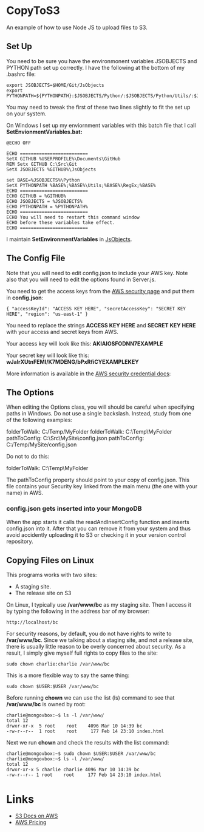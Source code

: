 CopyToS3
==========

An example of how to use Node JS to upload files to S3.

## Set Up

You need to be sure you have the environmonent variables JSOBJECTS and PYTHON path set up correctly. I have the following at the bottom of my .bashrc file:

    export JSOBJECTS=$HOME/Git/JsObjects
    export PYTHONPATH=${PYTHONPATH}:$JSOBJECTS/Python/:$JSOBJECTS/Python/Utils/:$JSOBJECTS/Python/Utils/RegEx/:

You may need to tweak the first of these two lines slightly to fit the set up on your system.

On Windows I set up my enviornment variables with this batch file that I call **SetEnvionmentVariables.bat:**

    @ECHO OFF
    
    ECHO =========================
    SetX GITHUB %USERPROFILE%\Documents\GitHub
    REM Setx GITHUB C:\Src\Git
    SetX JSOBJECTS %GITHUB%\JsObjects
    
    set BASE=%JSOBJECTS%\Python
    SetX PYTHONPATH %BASE%;%BASE%\Utils;%BASE%\RegEx;%BASE%
    ECHO =========================
    ECHO GITHUB = %GITHUB%
    ECHO JSOBJECTS = %JSOBJECTS%
    ECHO PYTHONPATH = %PYTHONPATH%
    ECHO =========================
    ECHO You will need to restart this command window 
    ECHO before these variables take effect.
    ECHO =========================

I maintain **SetEnvironmentVariables** in [JsObjects](https://github.com/charliecalvert/JsObjects/blob/master/Utilities/InstallScripts/SetEnvironmentVariables.bat).

## The Config File

Note that you will need to edit config.json to include your
AWS key. Note also that you will need to edit the options
found in Server.js.

You need to get the access keys from the [AWS security page](https://console.aws.amazon.com/iam/home?#security_credential) and put them in **config.json**:

    { "accessKeyId": "ACCESS KEY HERE", "secretAccessKey": "SECRET KEY HERE", "region": "us-east-1" }

You need to replace the strings **ACCESS KEY HERE** and **SECRET KEY HERE** with your access and secret keys from AWS.

Your access key will look like this: **AKIAIOSFODNN7EXAMPLE**

Your secret key will look like this: **wJalrXUtnFEMI/K7MDENG/bPxRfiCYEXAMPLEKEY**

More information is available in the [AWS security credential docs](http://docs.aws.amazon.com/general/latest/gr/aws-sec-cred-types.html): 

## The Options

When editing the Options class, you will should be careful
when specifying paths in Windows. Do not use a single
backslash. Instead, study from one of the following
examples:
 
  folderToWalk: C:/Temp/MyFolder
  folderToWalk: C:\\Temp\\MyFolder
  pathToConfig: C:\\Src\\MySite\\config.json
  pathToConfig: C:/Temp/MySite/config.json
 
Do not to do this:
 
  folderToWalk: C:\Temp\MyFolder

The pathToConfig property should point to your 
copy of config.json. This file contains your
Security key linked from the main menu (the one
with your name) in AWS.

### config.json gets inserted into your MongoDB
When the app starts it calls the readAndInsertConfig function and inserts
config.json into it. After that you can remove it from your system and thus
avoid accidently uploading it to S3 or checking it in your version control 
repository.

## Copying Files on Linux

This programs works with two sites:

- A staging site.
- The release site on S3

On Linux, I typically use **/var/www/bc** as my staging site. Then I access it by typing the following in the address bar of my browser:

    http://localhost/bc
    
For security reasons, by default, you do not have rights to write to **/var/www/bc**. Since we talking about a staging site, and not a release site, there is usually little reason to be overly concerned about security. As a result, I simply give myself full rights to copy files to the site:

    sudo chown charlie:charlie /var/www/bc
    
This is a more flexible way to say the same thing:

    sudo chown $USER:$USER /var/www/bc

Before running **chown** we can use the list (ls) command to see that **/var/www/bc** is owned by root:

    charlie@mongovbox:~$ ls -l /var/www/
    total 12
    drwxr-xr-x  5 root    root    4096 Mar 10 14:39 bc
    -rw-r--r--  1 root    root     177 Feb 14 23:10 index.html
    
Next we run **chown** and check the results with the list command:

    charlie@mongovbox:~$ sudo chown $USER:$USER /var/www/bc
    charlie@mongovbox:~$ ls -l /var/www/
    total 12
    drwxr-xr-x 5 charlie charlie 4096 Mar 10 14:39 bc
    -rw-r--r-- 1 root    root     177 Feb 14 23:10 index.html
	
# Links

- [S3 Docs on AWS](http://docs.aws.amazon.com/AWSJavaScriptSDK/latest/AWS/S3/Client.html)
- [AWS Pricing](http://aws.amazon.com/pricing/s3/)
